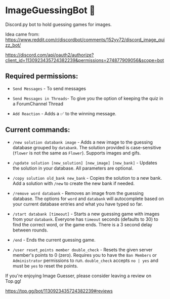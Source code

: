 # ImageGuessingBot 🎨
Discord.py bot to hold guessing games for images.

Idea came from:  https://www.reddit.com/r/discordbot/comments/152yv72/discord_image_quizz_bot/

https://discord.com/api/oauth2/authorize?client_id=1130923435724382239&permissions=274877909056&scope=bot

## Required permissions:

- `Send Messages` - To send messages

- `Send Messages in Threads`- To give you the option of keeping the quiz in a ForumChannel Thread

- `Add Reaction` - Adds a ✅ to the winning message.

## Current commands:

- `/new solution databank image` - Adds a new image to the guessing database grouped by `databank`.  The solution provided is case-sensitive (`flower` is not the same as `Flower`).  Supports images and gifs.

- `/update solution [new_solution] [new_image] [new_bank]` - Updates the solution in your database.  All parameters are optional.

- `/copy solution old_bank new_bank` - Copies the solution to a new bank.  Add a solution with `/new` to create the new bank if needed.

- `/remove word databank` - Removes an image from the guessing database.  The options for `word` and `databank` will autocomplete based on your current database entries and what you have typed so far.

- `/start databank [timeout]` - Starts a new guessing game with images from your `databank`.  Everyone has `timeout` seconds (defaults to 30) to find the correct word, or the game ends.  There is a 3 second delay between rounds.

- `/end` - Ends the current guessing game.

- `/user reset_points member double_check` - Resets the given server member's points to 0 (zero).  Requires you to have the `Ban Members` or `Administrator` permissions to run.  `double_check` accepts `no | yes` and must be `yes` to reset the points.



If you're enjoying Image Guesser, please consider leaving a review on Top.gg!

https://top.gg/bot/1130923435724382239#reviews
